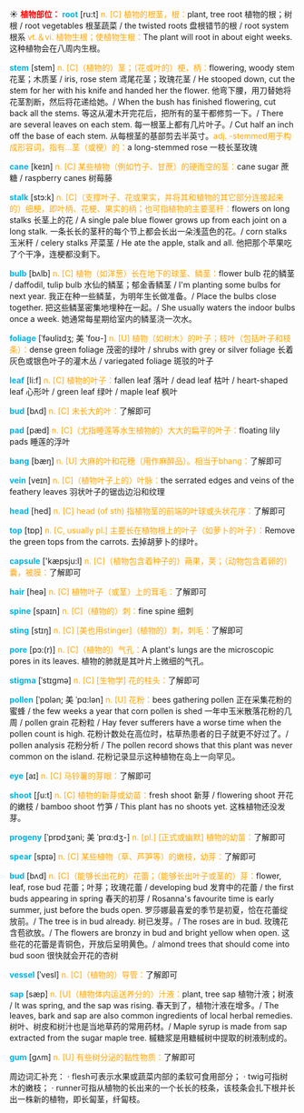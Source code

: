 ☀ <font color="red">**植物部位：**</font>
<font color="sky blue">**root**</font> [ru:t] 
<font color="orange">n. [C] 植物的根茎，根：</font>plant, tree root 植物的根；树根 / root vegetables 根茎蔬菜 / the twisted roots 盘根错节的根 / root system 根系 <font color="orange">vt.＆vi. 植物生根；使植物生根：</font>The plant will root in about eight weeks. 这种植物会在八周内生根。
           
<font color="sky blue">**stem**</font> [stem]
<font color="orange">n. [C]（植物的）茎；（花或叶的）梗，柄：</font>flowering, woody stem 花茎；木质茎 / iris, rose stem 鸢尾花茎；玫瑰花茎 / He stooped down, cut the stem for her with his knife and handed her the flower. 他弯下腰，用刀替她将花茎割断，然后将花递给她。/ When the bush has finished flowering, cut back all the stems. 等这从灌木开完花后，把所有的茎干都修剪一下。/ There are several leaves on each stem. 每一根茎上都有几片叶子。/ Cut half an inch off the base of each stem. 从每根茎的基部剪去半英寸。<font color="orange">adj. -stemmed用于构成形容词，指有…茎（或梗）的：</font>a long-stemmed rose 一枝长茎玫瑰
            
<font color="sky blue">**cane**</font> [keɪn]
<font color="orange">n. [C] 某些植物（例如竹子、甘蔗）的硬而空的茎：</font>cane sugar 蔗糖 / raspberry canes 树莓藤          

<font color="sky blue">**stalk**</font> [stɔ:k]
<font color="orange">n. [C]（支撑叶子、花或果实，并将其和植物的其它部分连接起来的）细梗，即叶柄、花梗、果实的柄；也可指植物的主要茎秆：</font>flowers on long stalks 长茎上的花 / A single pale blue flower grows up from each joint on a long stalk. 一条长长的茎秆的每个节上都会长出一朵浅蓝色的花。/ corn stalks 玉米秆 / celery stalks 芹菜茎 / He ate the apple, stalk and all. 他把那个苹果吃了个干净，连梗都没剩下。
           
<font color="sky blue">**bulb**</font> [bʌlb]
<font color="orange">n. [C] 植物（如洋葱）长在地下的球茎、鳞茎：</font>flower bulb 花的鳞茎 / daffodil, tulip bulb 水仙的鳞茎；郁金香鳞茎 / I'm planting some bulbs for next year. 我正在种一些鳞茎，为明年生长做准备。/ Place the bulbs close together. 把这些鳞茎密集地埋种在一起。/ She usually waters the indoor bulbs once a week. 她通常每星期给室内的鳞茎浇一次水。
           
<font color="sky blue">**foliage**</font> [ˈfəʊliɪdʒ; 美 ˈfoʊ-]
<font color="orange">n. [U] 植物（如树木）的叶子；枝叶（包括叶子和枝条）：</font>dense green foliage 茂密的绿叶 / shrubs with grey or silver foliage 长着灰色或银色叶子的灌木丛 / variegated foliage 斑驳的叶子

<font color="sky blue">**leaf**</font> [li:f] 
<font color="orange">n. [C] 植物的叶子：</font>fallen leaf 落叶 / dead leaf 枯叶 / heart-shaped leaf 心形叶 / green leaf 绿叶 / maple leaf 枫叶
           
<font color="sky blue">**bud**</font> [bʌd]
<font color="orange">n. [C] 未长大的叶：</font>了解即可           

<font color="sky blue">**pad**</font> [pæd]
<font color="orange">n. [C]（尤指睡莲等水生植物的）大大的扁平的叶子：</font>floating lily pads 睡莲的浮叶
            
<font color="sky blue">**bang**</font> [bæŋ]
<font color="orange">n. [U] 大麻的叶和花穗（用作麻醉品）。相当于bhang：</font>了解即可
           
<font color="sky blue">**vein**</font> [veɪn]
<font color="orange">n. [C]（植物叶子上的）叶脉：</font>the serrated edges and veins of the feathery leaves 羽状叶子的锯齿边沿和纹理

<font color="sky blue">**head**</font> [hed] 
<font color="orange">n. [C] head (of sth) 指植物茎的前端的叶球或头状花序：</font>了解即可

<font color="sky blue">**top**</font> [tɒp] 
<font color="orange">n. [C, usually pl.] 主要长在植物根上的叶子（如萝卜的叶子）：</font>Remove the green tops from the carrots. 去掉胡萝卜的绿叶。

<font color="sky blue">**capsule**</font> ['kæpsju:l] 
<font color="orange">n. [C]（植物包含着种子的）蒴果，荚；（动物包含着卵的）囊，被膜：</font>了解即可

<font color="sky blue">**hair**</font> [heə] 
<font color="orange">n. [C] 植物叶子（或茎）上的茸毛：</font>了解即可
           
<font color="sky blue">**spine**</font> [spaɪn]
<font color="orange">n. [C]（植物的）刺：</font>fine spine 细刺
           
<font color="sky blue">**sting**</font> [stɪŋ]
<font color="orange">n. [C] [美也用stinger]（植物的）刺，刺毛：</font>了解即可
                      
<font color="sky blue">**pore**</font> [pɔ:(r)]
<font color="orange">n. [C]（植物的）气孔：</font>A plant's lungs are the microscopic pores in its leaves. 植物的肺就是其叶片上微细的气孔。

<font color="sky blue">**stigma**</font> [ˈstɪgmə]
<font color="orange">n. [C] [生物学] 花的柱头：</font>了解即可
           
<font color="sky blue">**pollen**</font> [ˈpɒlən; 美 ˈpɑ:lən]
<font color="orange">n. [U] 花粉：</font>bees gathering pollen 正在采集花粉的蜜蜂 / the few weeks a year that corn pollen is shed 一年中玉米散落花粉的几周 / pollen grain 花粉粒 / Hay fever sufferers have a worse time when the pollen count is high. 花粉计数处在高位时，枯草热患者的日子就更不好过了。/ pollen analysis 花粉分析 / The pollen record shows that this plant was never common on the island. 花粉记录显示这种植物在岛上一向罕见。

<font color="sky blue">**eye**</font> [aɪ] 
<font color="orange">n. [C] 马铃薯的芽眼：</font>了解即可

<font color="sky blue">**shoot**</font> [ʃu:t] 
<font color="orange">n. [C] 植物的新芽或幼苗：</font>fresh shoot 新芽 / flowering shoot 开花的嫩枝 / bamboo shoot 竹笋 / This plant has no shoots yet. 这株植物还没发芽。
           
<font color="sky blue">**progeny**</font> [ˈprɒdʒəni; 美 ˈprɑ:dʒ-]
<font color="orange">n. [pl.] [正式或幽默] 植物的幼苗：</font>了解即可

<font color="sky blue">**spear**</font> [spɪə] 
<font color="orange">n. [C] 某些植物（草、芦笋等）的嫩枝，幼芽：</font>了解即可
             
<font color="sky blue">**bud**</font> [bʌd]
<font color="orange">n. [C]（能够长出花的）花蕾；（能够长出叶子或茎的）芽：</font>flower, leaf, rose bud 花蕾；叶芽；玫瑰花蕾 / developing bud 发育中的花蕾 / the first buds appearing in spring 春天的初芽 / Rosanna's favourite time is early summer, just before the buds open. 罗莎娜最喜爱的季节是初夏，恰在花蕾绽放前。/ The tree is in bud already. 树已发芽。/ The roses are in bud. 玫瑰花含苞欲放。/ The flowers are bronzy in bud and bright yellow when open. 这些花的花蕾是青铜色，开放后呈明黄色。/ almond trees that should come into bud soon 很快就会开花的杏树         

<font color="sky blue">**vessel**</font> [ˈvesl]
<font color="orange">n. [C]（植物的）导管：</font>了解即可

<font color="sky blue">**sap**</font> [sæp]
<font color="orange">n. [U]（植物体内运送养分的）汁液：</font>plant, tree sap 植物汁液；树液 / It was spring, and the sap was rising. 春天到了，植物汁液在增多。/ The leaves, bark and sap are also common ingredients of local herbal remedies. 树叶、树皮和树汁也是当地草药的常用药材。/ Maple syrup is made from sap extracted from the sugar maple tree. 槭糖浆是用糖槭树中提取的树液制成的。
           
<font color="sky blue">**gum**</font> [gʌm]
<font color="orange">n. [U] 有些树分泌的黏性物质：</font>了解即可
           
周边词汇补充：
· flesh可表示水果或蔬菜内部的柔软可食用部分；
· twig可指树木的嫩枝；
· runner可指从植物的长出来的一个长长的枝条，该枝条会扎下根并长出一株新的植物，即长匐茎，纤匐枝。


